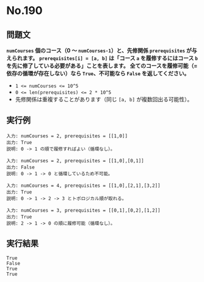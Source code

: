 # No.190

## 問題文

**`numCourses` 個のコース（0 ～ `numCourses-1`）と、先修関係 `prerequisites` が与えられます。
`prerequisites[i] = [a, b]` は「コース `a` を履修するにはコース `b` を先に修了している必要がある」ことを表します。
全てのコースを履修可能（= 依存の循環が存在しない）なら `True`、不可能なら `False` を返してください。**

* `1 <= numCourses <= 10^5`
* `0 <= len(prerequisites) <= 2 * 10^5`
* 先修関係は重複することがあります（同じ `[a, b]` が複数回出る可能性）。

## 実行例

```
入力: numCourses = 2, prerequisites = [[1,0]]
出力: True
説明: 0 -> 1 の順で履修すればよい（循環なし）。

入力: numCourses = 2, prerequisites = [[1,0],[0,1]]
出力: False
説明: 0 -> 1 -> 0 と循環しているため不可能。

入力: numCourses = 4, prerequisites = [[1,0],[2,1],[3,2]]
出力: True
説明: 0 -> 1 -> 2 -> 3 とトポロジカル順が取れる。

入力: numCourses = 3, prerequisites = [[0,1],[0,2],[1,2]]
出力: True
説明: 2 -> 1 -> 0 の順に履修可能（循環なし）。
```

## 実行結果

```
True
False
True
True
```
